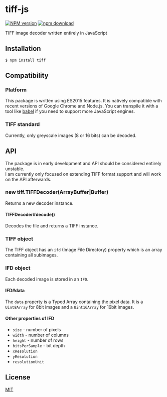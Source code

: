 # tiff-js

  [![NPM version][npm-image]][npm-url]
  [![npm download][download-image]][download-url]

TIFF image decoder written entirely in JavaScript

## Installation

```
$ npm install tiff
```

## Compatibility

### Platform

This package is written using ES2015 features. It is natively compatible with recent versions of Google Chrome
and Node.js. You can transpile it with a tool like [babel](https://babeljs.io/) if you need to support more
JavaScript engines.

### TIFF standard

Currently, only greyscale images (8 or 16 bits) can be decoded.

## API

The package is in early development and API should be considered entirely unstable.  
I am currently only focused on extending TIFF format support and will work on the API afterwards.

### new tiff.TIFFDecoder(ArrayBuffer|Buffer)

Returns a new decoder instance.

#### TIFFDecoder#decode()

Decodes the file and returns a TIFF instance.

### TIFF object

The TIFF object has an `ifd` (Image File Directory) property which is an array containing all subimages.

### IFD object

Each decoded image is stored in an `IFD`.

#### IFD#data

The `data` property is a Typed Array containing the pixel data. It is a `Uint8Array` for 8bit images
and a `Uint16Array` for 16bit images.

#### Other properties of IFD

* `size` - number of pixels
* `width` - number of columns
* `height` - number of rows
* `bitsPerSample` - bit depth
* `xResolution`
* `yResolution`
* `resolutionUnit`

## License

  [MIT](./LICENSE)

[npm-image]: https://img.shields.io/npm/v/tiff.svg?style=flat-square
[npm-url]: https://www.npmjs.com/package/tiff
[download-image]: https://img.shields.io/npm/dm/tiff.svg?style=flat-square
[download-url]: https://www.npmjs.com/package/tiff
